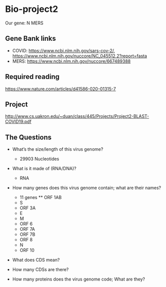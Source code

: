 # Bio-project2
Our gene: N MERS

## Gene Bank links
* COVID: https://www.ncbi.nlm.nih.gov/sars-cov-2/, https://www.ncbi.nlm.nih.gov/nuccore/NC_045512.2?report=fasta
* MERS: https://www.ncbi.nlm.nih.gov/nuccore/667489388

## Required reading
https://www.nature.com/articles/d41586-020-01315-7

## Project
http://www.cs.uakron.edu/~duan/class/445/Projects/Project2-BLAST-COVID19.pdf

## The Questions
* What’s the size/length of this virus genome?
  * 29903 Nucleotides
* What is it made of (RNA/DNA)?
  * RNA
* How many genes does this virus genome contain; what are their names?
  *  11 genes
    ** ORF 1AB
    - S
    - ORF 3A
    - E
    - M
    - ORF 6
    - ORF 7A
    - ORF 7B
    - ORF 8
    - N
    - ORF 10
  
* What does CDS mean?
* How many CDSs are there?
* How many proteins does the virus genome code; What are they?

